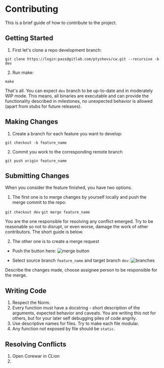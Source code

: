 # Contributing

This is a brief guide of how to contribute to the project.

## Getting Started

1. First let's clone a repo development branch:

`git clone https://login:pass@gitlab.com/ptyshevs/cw.git --recursive -b dev`

2. Run make:

`make`

That's all. You can expect `dev` branch to be up-to-date and in moderately WIP
mode. This means, all binaries are executable and can provide the functionality
described in milestones, no unexpected behavior is allowed (apart from stubs for
future releases).

## Making Changes

1. Create a branch for each feature you want to develop:

`git checkout -b feature_name`

2. Commit you work to the corresponding remote branch

`git push origin feature_name`

## Submitting Changes

When you consider the feature finished, you have two options.

1. The first one is to merge changes by yourself locally and push the
   merge commit to the repo:

`git checkout dev`
`git merge feature_name`

You are the one responsible for resolving any conflict emerged. Try to be reasonable
so not to disrupt, or even worse, damage the work of other contributors. The
short guide is below.

2. The other one is to create a merge request

- Push the button here:
![merge button](https://prnt.sc/jv710x)

- Select source branch `feature_name` and target branch `dev`:
![branches](https://prnt.sc/jv710x)

Describe the changes made, choose assignee person to be responsible for the merge.

## Writing Code

1. Respect the Norm.
2. Every function must have a docstring - short description of the arguments,
   expected behavior and caveats. You are writing this not for others, but for
   your later self debugging piles of code angrily.
3. Use descriptive names for files. Try to make each file modular.
4. Any function not exposed by file should be `static`.

## Resolving Conflicts

1. Open Corewar in CLion
2.